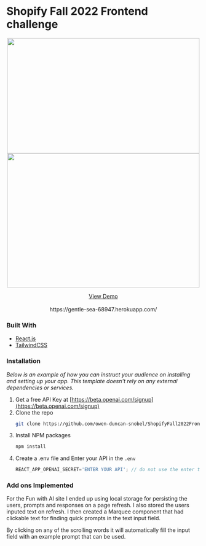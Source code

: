 # Shopify Fall 2022 Frontend challenge

<p align="center">
 <img src="https://github.com/owen-duncan-snobel/ShopifyFall2022Frontend/blob/master/gifs/autocomplete.gif" width="500" height="300">

 <img src="https://github.com/owen-duncan-snobel/ShopifyFall2022Frontend/blob/master/gifs/localstorage.gif" width="500" height="350">
 </p>

  <p align="center">
    <a href="https://gentle-sea-68947.herokuapp.com/">View Demo</a> 
 <br></br>
 https://gentle-sea-68947.herokuapp.com/
 
  </p>

### Built With

* [React.js](https://reactjs.org/)
* [TailwindCSS](https://tailwindcss.com/)

### Installation

_Below is an example of how you can instruct your audience on installing and setting up your app. This template doesn't rely on any external dependencies or services._

1. Get a free API Key at [https://beta.openai.com/signup](https://beta.openai.com/signup)
2. Clone the repo
   ```sh
   git clone https://github.com/owen-duncan-snobel/ShopifyFall2022Frontend.git
   ```
3. Install NPM packages
   ```sh
   npm install
   ```
4. Create a .env file and Enter your API in the `.env`
   ```js
   REACT_APP_OPENAI_SECRET='ENTER YOUR API'; // do not use the enter the API key with the single quotes
   ```

### Add ons Implemented

For the Fun with AI site I ended up using local storage for persisting the users, prompts and responses on a page refresh. I also stored the users inputed text on refresh. I then created a Marquee component that had clickable text for finding quick prompts in the text input field.

By clicking on any of the scrolling words it will automatically fill the input field with an example prompt that can be used.


